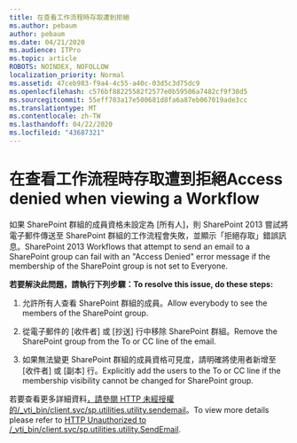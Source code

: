 ```yaml
---
title: 在查看工作流程時存取遭到拒絕
ms.author: pebaum
author: pebaum
ms.date: 04/21/2020
ms.audience: ITPro
ms.topic: article
ROBOTS: NOINDEX, NOFOLLOW
localization_priority: Normal
ms.assetid: 47ceb983-f9a4-4c55-a40c-03d5c3d75dc9
ms.openlocfilehash: c576bf88225582f2577e0b59506a7482cf9f38d5
ms.sourcegitcommit: 55eff703a17e500681d8fa6a87eb067019ade3cc
ms.translationtype: MT
ms.contentlocale: zh-TW
ms.lasthandoff: 04/22/2020
ms.locfileid: "43687321"
---
```

# <a name="access-denied-when-viewing-a-workflow"></a><span data-ttu-id="2bd54-102">在查看工作流程時存取遭到拒絕</span><span class="sxs-lookup"><span data-stu-id="2bd54-102">Access denied when viewing a Workflow</span></span>

<span data-ttu-id="2bd54-103">如果 SharePoint 群組的成員資格未設定為 [所有人]，則 SharePoint 2013 嘗試將電子郵件傳送至 SharePoint 群組的工作流程會失敗，並顯示「拒絕存取」錯誤訊息。</span><span class="sxs-lookup"><span data-stu-id="2bd54-103">SharePoint 2013 Workflows that attempt to send an email to a SharePoint group can fail with an "Access Denied" error message if the membership of the SharePoint group is not set to Everyone.</span></span>
  
 <span data-ttu-id="2bd54-104">**若要解決此問題，請執行下列步驟：**</span><span class="sxs-lookup"><span data-stu-id="2bd54-104">**To resolve this issue, do these steps:**</span></span>
  
 1. <span data-ttu-id="2bd54-105">允許所有人查看 SharePoint 群組的成員。</span><span class="sxs-lookup"><span data-stu-id="2bd54-105">Allow everybody to see the members of the SharePoint group.</span></span>
  
 2. <span data-ttu-id="2bd54-106">從電子郵件的 [收件者] 或 [抄送] 行中移除 SharePoint 群組。</span><span class="sxs-lookup"><span data-stu-id="2bd54-106">Remove the SharePoint group from the To or CC line of the email.</span></span>
  
 3. <span data-ttu-id="2bd54-107">如果無法變更 SharePoint 群組的成員資格可見度，請明確將使用者新增至 [收件者] 或 [副本] 行。</span><span class="sxs-lookup"><span data-stu-id="2bd54-107">Explicitly add the users to the To or CC line if the membership visibility cannot be changed for SharePoint group.</span></span>
  
<span data-ttu-id="2bd54-108">若要查看更多詳細資料[，請參閱 HTTP 未經授權的/_vti_bin/client.svc/sp.utilities.utility.sendemail](https://go.microsoft.com/fwlink/?linkid=2044694&amp;clcid=0x409)。</span><span class="sxs-lookup"><span data-stu-id="2bd54-108">To view more details please refer to [HTTP Unauthorized to /_vti_bin/client.svc/sp.utilities.utility.SendEmail](https://go.microsoft.com/fwlink/?linkid=2044694&amp;clcid=0x409).</span></span>
  